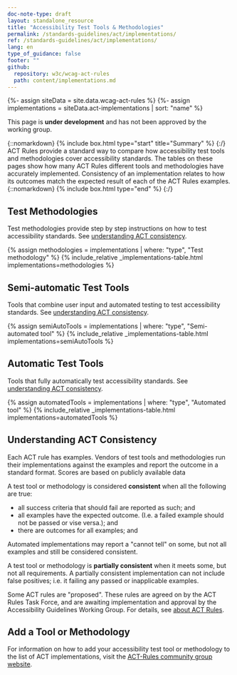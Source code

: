 ```yaml
---
doc-note-type: draft
layout: standalone_resource
title: "Accessibility Test Tools & Methodologies"
permalink: /standards-guidelines/act/implementations/
ref: /standards-guidelines/act/implementations/
lang: en
type_of_guidance: false
footer: ""
github:
  repository: w3c/wcag-act-rules
  path: content/implementations.md
---
```


{%- assign siteData = site.data.wcag-act-rules %}
{%- assign implementations = siteData.act-implementations | sort: "name" %}

<section class="doc-note-box act-sticky">
  <p>This page is <strong>under development</strong> and has not been approved by the working group.</p>
</section>

{::nomarkdown} {% include box.html type="start" title="Summary" %} {:/}
ACT Rules provide a standard way to compare how accessibility test tools and methodologies cover accessibility standards. The tables on these pages show how many ACT Rules different tools and methodologies have accurately implemented. Consistency of an implementation relates to how its outcomes match the expected result of each of the ACT Rules examples.
{::nomarkdown} {% include box.html type="end" %} {:/}

## Test Methodologies

Test methodologies provide step by step instructions on how to test accessibility standards.
See [understanding ACT consistency](#understandingactconsistency).

{% assign methodologies = implementations | where: "type", "Test methodology" %}
{% include_relative _implementations-table.html implementations=methodologies %}

## Semi-automatic Test Tools

Tools that combine user input and automated testing to test accessibility standards.
See [understanding ACT consistency](#understandingactconsistency).

{% assign semiAutoTools = implementations | where: "type", "Semi-automated tool" %}
{% include_relative _implementations-table.html implementations=semiAutoTools %}

## Automatic Test Tools

Tools that fully automatically test accessibility standards.
See [understanding ACT consistency](#understandingactconsistency).

{% assign automatedTools = implementations | where: "type", "Automated tool" %}
{% include_relative _implementations-table.html implementations=automatedTools %}

## Understanding ACT Consistency

Each ACT rule has examples. Vendors of test tools and methodologies run their implementations against the examples and report the outcome in a standard format. Scores are based on publicly available data

A test tool or methodology is considered **consistent** when all the following are true:

- all success criteria that should fail are reported as such; and
- all examples have the expected outcome. (I.e. a failed example should not be passed or vise versa.); and
- there are outcomes for all examples; and

Automated implementations may report a "cannot tell" on some, but not all examples and still be considered consistent.

A test tool or methodology is **partially consistent** when it meets some, but not all requirements. A partially consistent implementation can not include false positives; i.e. it failing any passed or inapplicable examples.

Some ACT rules are "proposed". These rules are agreed on by the ACT Rules Task Force, and are awaiting implementation and approval by the Accessibility Guidelines Working Group. For details, see [about ACT Rules](../rules/about/).

## Add a Tool or Methodology

For information on how to add your accessibility test tool or methodology to the list of ACT implementations, visit the [ACT-Rules community group website](https://act-rules.github.io/pages/implementations/reporting/).

<script>
  var actTables = document.querySelectorAll('table.act-implementations')
  actTables.forEach(function (actTable) {
    var divs = actTable.querySelectorAll('.act-approved, .act-proposed');
    var maxValue = 1;
    divs.forEach(function (div) {
      maxValue = Math.max(maxValue, parseInt(div.innerText));
    });
    divs.forEach(function (div) {
      var currentValue = parseInt(div.innerText);
      var percentage = Math.ceil(currentValue / maxValue * 100);
      if (isNaN(percentage) === false) {
        div.innerHTML += '<div class="progress-bar">' +
          '<div style="width:' + percentage + '%" class="progress-bar__progress"></div>' +
          '</div>'
      }
    })
  });
</script>
